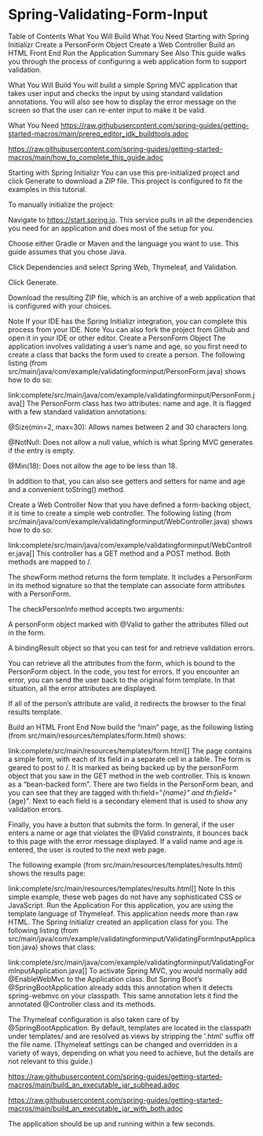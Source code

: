 # Spring-Validating-Form-Input
Table of Contents
What You Will Build
What You Need
Starting with Spring Initializr
Create a PersonForm Object
Create a Web Controller
Build an HTML Front End
Run the Application
Summary
See Also
This guide walks you through the process of configuring a web application form to support validation.

What You Will Build
You will build a simple Spring MVC application that takes user input and checks the input by using standard validation annotations. You will also see how to display the error message on the screen so that the user can re-enter input to make it be valid.

What You Need
https://raw.githubusercontent.com/spring-guides/getting-started-macros/main/prereq_editor_jdk_buildtools.adoc

https://raw.githubusercontent.com/spring-guides/getting-started-macros/main/how_to_complete_this_guide.adoc

Starting with Spring Initializr
You can use this pre-initialized project and click Generate to download a ZIP file. This project is configured to fit the examples in this tutorial.

To manually initialize the project:

Navigate to https://start.spring.io. This service pulls in all the dependencies you need for an application and does most of the setup for you.

Choose either Gradle or Maven and the language you want to use. This guide assumes that you chose Java.

Click Dependencies and select Spring Web, Thymeleaf, and Validation.

Click Generate.

Download the resulting ZIP file, which is an archive of a web application that is configured with your choices.

Note
If your IDE has the Spring Initializr integration, you can complete this process from your IDE.
Note
You can also fork the project from Github and open it in your IDE or other editor.
Create a PersonForm Object
The application involves validating a user’s name and age, so you first need to create a class that backs the form used to create a person. The following listing (from src/main/java/com/example/validatingforminput/PersonForm.java) shows how to do so:

link:complete/src/main/java/com/example/validatingforminput/PersonForm.java[]
The PersonForm class has two attributes: name and age. It is flagged with a few standard validation annotations:

@Size(min=2, max=30): Allows names between 2 and 30 characters long.

@NotNull: Does not allow a null value, which is what Spring MVC generates if the entry is empty.

@Min(18): Does not allow the age to be less than 18.

In addition to that, you can also see getters and setters for name and age and a convenient toString() method.

Create a Web Controller
Now that you have defined a form-backing object, it is time to create a simple web controller. The following listing (from src/main/java/com/example/validatingforminput/WebController.java) shows how to do so:

link:complete/src/main/java/com/example/validatingforminput/WebController.java[]
This controller has a GET method and a POST method. Both methods are mapped to /.

The showForm method returns the form template. It includes a PersonForm in its method signature so that the template can associate form attributes with a PersonForm.

The checkPersonInfo method accepts two arguments:

A personForm object marked with @Valid to gather the attributes filled out in the form.

A bindingResult object so that you can test for and retrieve validation errors.

You can retrieve all the attributes from the form, which is bound to the PersonForm object. In the code, you test for errors. If you encounter an error, you can send the user back to the original form template. In that situation, all the error attributes are displayed.

If all of the person’s attribute are valid, it redirects the browser to the final results template.

Build an HTML Front End
Now build the “main” page, as the following listing (from src/main/resources/templates/form.html) shows:

link:complete/src/main/resources/templates/form.html[]
The page contains a simple form, with each of its field in a separate cell in a table. The form is geared to post to /. It is marked as being backed up by the personForm object that you saw in the GET method in the web controller. This is known as a “bean-backed form”. There are two fields in the PersonForm bean, and you can see that they are tagged with th:field="*{name}" and th:field="*{age}". Next to each field is a secondary element that is used to show any validation errors.

Finally, you have a button that submits the form. In general, if the user enters a name or age that violates the @Valid constraints, it bounces back to this page with the error message displayed. If a valid name and age is entered, the user is routed to the next web page.

The following example (from src/main/resources/templates/results.html) shows the results page:

link:complete/src/main/resources/templates/results.html[]
Note
In this simple example, these web pages do not have any sophisticated CSS or JavaScript.
Run the Application
For this application, you are using the template language of Thymeleaf. This application needs more than raw HTML. The Spring Initializr created an application class for you. The following listing (from src/main/java/com/example/validatingforminput/ValidatingFormInputApplication.java) shows that class:

link:complete/src/main/java/com/example/validatingforminput/ValidatingFormInputApplication.java[]
To activate Spring MVC, you would normally add @EnableWebMvc to the Application class. But Spring Boot’s @SpringBootApplication already adds this annotation when it detects spring-webmvc on your classpath. This same annotation lets it find the annotated @Controller class and its methods.

The Thymeleaf configuration is also taken care of by @SpringBootApplication. By default, templates are located in the classpath under templates/ and are resolved as views by stripping the '.html' suffix off the file name. (Thymeleaf settings can be changed and overridden in a variety of ways, depending on what you need to achieve, but the details are not relevant to this guide.)

https://raw.githubusercontent.com/spring-guides/getting-started-macros/main/build_an_executable_jar_subhead.adoc

https://raw.githubusercontent.com/spring-guides/getting-started-macros/main/build_an_executable_jar_with_both.adoc

The application should be up and running within a few seconds.

